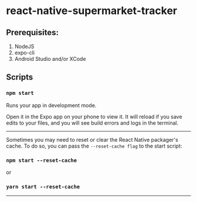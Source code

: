# react-native-supermarket-tracker

## Prerequisites:

1. NodeJS
1. expo-cli
1. Android Studio and/or XCode

## Scripts

### `npm start`

Runs your app in development mode.

Open it in the Expo app on your phone to view it. It will reload if you save edits to your files, and you will see build errors and logs in the terminal.

---

Sometimes you may need to reset or clear the React Native packager's cache. To do so, you can pass the `--reset-cache flag` to the start script:

### `npm start --reset-cache`

or

### `yarn start --reset-cache`

---
